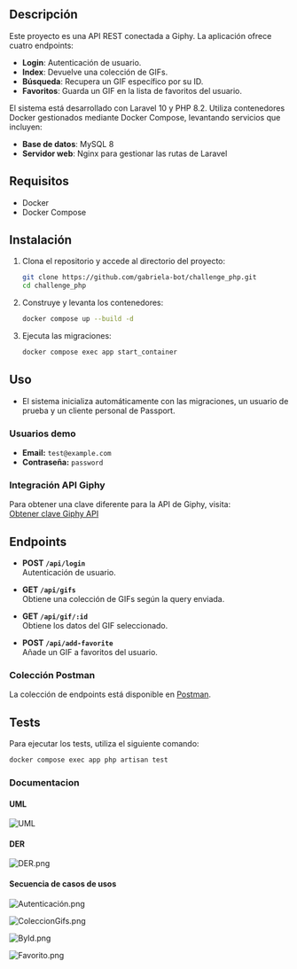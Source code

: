 ## Descripción

Este proyecto es una API REST conectada a Giphy. La aplicación ofrece cuatro endpoints:

- **Login**: Autenticación de usuario.
- **Index**: Devuelve una colección de GIFs.
- **Búsqueda**: Recupera un GIF específico por su ID.
- **Favoritos**: Guarda un GIF en la lista de favoritos del usuario.

El sistema está desarrollado con Laravel 10 y PHP 8.2. Utiliza contenedores Docker gestionados mediante Docker Compose, levantando servicios que incluyen:

- **Base de datos**: MySQL 8
- **Servidor web**: Nginx para gestionar las rutas de Laravel

## Requisitos
- Docker
- Docker Compose

## Instalación

1. Clona el repositorio y accede al directorio del proyecto:
   ```bash  
   git clone https://github.com/gabriela-bot/challenge_php.git 
   cd challenge_php  
   ```  

2. Construye y levanta los contenedores:
   ```bash  
   docker compose up --build -d  
   ```  

3. Ejecuta las migraciones:
   ```bash  
   docker compose exec app start_container  
   ```  

## Uso

- El sistema inicializa automáticamente con las migraciones, un usuario de prueba y un cliente personal de Passport.

### Usuarios demo
- **Email:** `test@example.com`
- **Contraseña:** `password`

### Integración API Giphy
Para obtener una clave diferente para la API de Giphy, visita:  
[Obtener clave Giphy API](https://developers.giphy.com/dashboard/)

## Endpoints

- **POST `/api/login`**  
  Autenticación de usuario.

- **GET `/api/gifs`**  
  Obtiene una colección de GIFs según la query enviada.

- **GET `/api/gif/:id`**  
  Obtiene los datos del GIF seleccionado.

- **POST `/api/add-favorite`**  
  Añade un GIF a favoritos del usuario.

### Colección Postman
La colección de endpoints está disponible en [Postman](https://www.postman.com/ducknaruto/challenge-php/request/f433tpx/show).

## Tests
Para ejecutar los tests, utiliza el siguiente comando:
```bash  
docker compose exec app php artisan test  
```  
### Documentacion

#### UML

![UML](./doc/UML.png)

#### DER

![DER.png](doc/DER.png)

#### Secuencia de casos de usos

![Autenticación.png](doc/Autenticaci%C3%B3n.png)

![ColeccionGifs.png](doc/ColeccionGifs.png)

![ById.png](doc/ById.png)

![Favorito.png](doc/Favorito.png)


